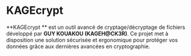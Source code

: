 # KAGEcrypt
**KAGEcrypt ** est un outil avancé de cryptage/décryptage de fichiers développé par **GUY KOUAKOU (KAGEH@CK3R)**.   Ce projet met à disposition une solution sécurisée et ergonomique pour protéger vos données grâce aux dernières avancées en cryptographie.
